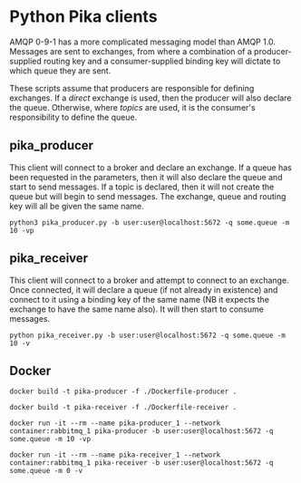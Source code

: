 # Python Pika clients

AMQP 0-9-1 has a more complicated messaging model than AMQP 1.0.  Messages are sent to exchanges, from where a combination of a producer-supplied routing key and a consumer-supplied binding key will dictate to which queue they are sent.

These scripts assume that producers are responsible for defining exchanges.  If a *direct* exchange is used, then the producer will also declare the queue.  Otherwise, where *topics* are used, it is the consumer's responsibility to define the queue.


## pika_producer

This client will connect to a broker and declare an exchange.  If a queue has been requested in the parameters, then it will also declare the queue and start to send messages.  If a topic is declared, then it will not create the queue but will begin to send messages.  The exchange, queue and routing key will all be given the same name.

    python3 pika_producer.py -b user:user@localhost:5672 -q some.queue -m 10 -vp


## pika_receiver

This client will connect to a broker and attempt to connect to an exchange.  Once connected, it will declare a queue (if not already in existence) and connect to it using a binding key of the same name (NB it expects the exchange to have the same name also).  It will then start to consume messages.

    python pika_receiver.py -b user:user@localhost:5672 -q some.queue -m 10 -v


## Docker

    docker build -t pika-producer -f ./Dockerfile-producer .

    docker build -t pika-receiver -f ./Dockerfile-receiver .

    docker run -it --rm --name pika-producer_1 --network container:rabbitmq_1 pika-producer -b user:user@localhost:5672 -q some.queue -m 10 -vp

    docker run -it --rm --name pika-receiver_1 --network container:rabbitmq_1 pika-receiver -b user:user@localhost:5672 -q some.queue -m 0 -v
